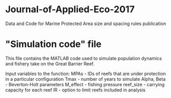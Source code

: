 # Journal-of-Applied-Eco-2017
Data and Code for Marine Protected Area size and spacing rules publication


  # "Simulation code" file 
  This file contains the MATLAB code used to simulate population dynamics and fishery take on the Great Barrier Reef. 
  
  Input variables to the function:
    MPAs - IDs of reefs that are under protection in a particular configuration
    Tmax - number of years to simulate
    Alpha, Beta - Beverton-Holt parameters
    M_effect - fishing pressure
    reef_size - carrying capacity for each reef
    IR - option to limit reefs included in analysis
